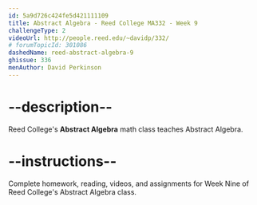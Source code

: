 ```yaml
---
id: 5a9d726c424fe5d421111109
title: Abstract Algebra - Reed College MA332 - Week 9
challengeType: 2
videoUrl: http://people.reed.edu/~davidp/332/
# forumTopicId: 301086
dashedName: reed-abstract-algebra-9
ghissue: 336
menAuthor: David Perkinson
---
```


# --description--

Reed College's __Abstract Algebra__ math class teaches Abstract Algebra.

# --instructions--

Complete homework, reading, videos, and assignments for Week Nine of Reed College's Abstract Algebra class.